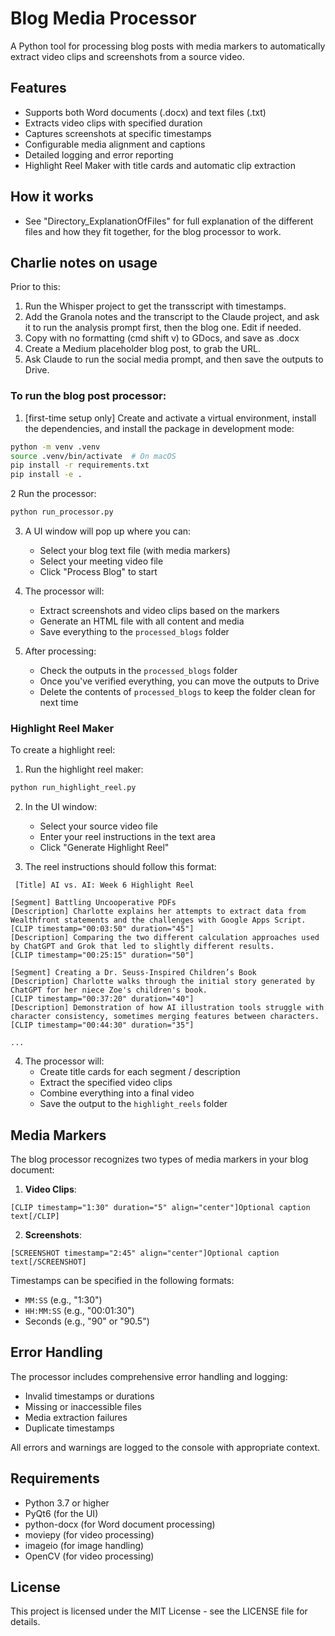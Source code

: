 # Blog Media Processor

A Python tool for processing blog posts with media markers to automatically extract video clips and screenshots from a source video.

## Features

- Supports both Word documents (.docx) and text files (.txt)
- Extracts video clips with specified duration
- Captures screenshots at specific timestamps
- Configurable media alignment and captions
- Detailed logging and error reporting
- Highlight Reel Maker with title cards and automatic clip extraction

## How it works
- See "Directory_ExplanationOfFiles" for full explanation of the different files and how they fit together, for the blog processor to work.

## Charlie notes on usage 

Prior to this: 
1. Run the Whisper project to get the transscript with timestamps. 
2. Add the Granola notes and the transcript to the Claude project, and ask it to run the analysis prompt first, then the blog one. Edit if needed. 
3. Copy with no formatting (cmd shift v) to GDocs, and save as .docx
4. Create a Medium placeholder blog post, to grab the URL. 
5. Ask Claude to run the social media prompt, and then save the outputs to Drive.

### To run the blog post processor:

1. [first-time setup only] Create and activate a virtual environment, install the dependencies, and install the package in development mode:
```bash
python -m venv .venv
source .venv/bin/activate  # On macOS
pip install -r requirements.txt
pip install -e .
```

2 Run the processor:
```bash
python run_processor.py
```

3. A UI window will pop up where you can:
   - Select your blog text file (with media markers)
   - Select your meeting video file
   - Click "Process Blog" to start

4. The processor will:
   - Extract screenshots and video clips based on the markers
   - Generate an HTML file with all content and media
   - Save everything to the `processed_blogs` folder

5. After processing:
   - Check the outputs in the `processed_blogs` folder
   - Once you've verified everything, you can move the outputs to Drive
   - Delete the contents of `processed_blogs` to keep the folder clean for next time

### Highlight Reel Maker

To create a highlight reel:

1. Run the highlight reel maker:
```bash
python run_highlight_reel.py
```

2. In the UI window:
   - Select your source video file
   - Enter your reel instructions in the text area
   - Click "Generate Highlight Reel"

3. The reel instructions should follow this format:
```
 [Title] AI vs. AI: Week 6 Highlight Reel

[Segment] Battling Uncooperative PDFs
[Description] Charlotte explains her attempts to extract data from Wealthfront statements and the challenges with Google Apps Script.
[CLIP timestamp="00:03:50" duration="45"]
[Description] Comparing the two different calculation approaches used by ChatGPT and Grok that led to slightly different results.
[CLIP timestamp="00:25:15" duration="50"]

[Segment] Creating a Dr. Seuss-Inspired Children’s Book
[Description] Charlotte walks through the initial story generated by ChatGPT for her niece Zoe's children's book.
[CLIP timestamp="00:37:20" duration="40"]
[Description] Demonstration of how AI illustration tools struggle with character consistency, sometimes merging features between characters.
[CLIP timestamp="00:44:30" duration="35"]

...
```

4. The processor will:
   - Create title cards for each segment / description
   - Extract the specified video clips
   - Combine everything into a final video
   - Save the output to the `highlight_reels` folder

## Media Markers

The blog processor recognizes two types of media markers in your blog document:

1. **Video Clips**:
```
[CLIP timestamp="1:30" duration="5" align="center"]Optional caption text[/CLIP]
```

2. **Screenshots**:
```
[SCREENSHOT timestamp="2:45" align="center"]Optional caption text[/SCREENSHOT]
```

Timestamps can be specified in the following formats:
- `MM:SS` (e.g., "1:30")
- `HH:MM:SS` (e.g., "00:01:30")
- Seconds (e.g., "90" or "90.5")

## Error Handling

The processor includes comprehensive error handling and logging:
- Invalid timestamps or durations
- Missing or inaccessible files
- Media extraction failures
- Duplicate timestamps

All errors and warnings are logged to the console with appropriate context.

## Requirements

- Python 3.7 or higher
- PyQt6 (for the UI)
- python-docx (for Word document processing)
- moviepy (for video processing)
- imageio (for image handling)
- OpenCV (for video processing)

## License

This project is licensed under the MIT License - see the LICENSE file for details.


